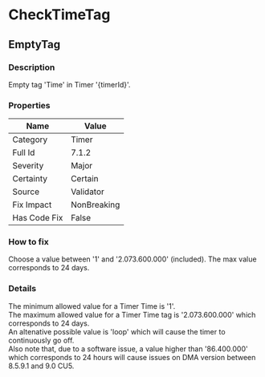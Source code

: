 ﻿---  
uid: Validator_7_1_2  
---

# CheckTimeTag

## EmptyTag

### Description

Empty tag 'Time' in Timer '{timerId}'.

### Properties

| Name         | Value       |
| ------------ | ----------- |
| Category     | Timer       |
| Full Id      | 7.1.2       |
| Severity     | Major       |
| Certainty    | Certain     |
| Source       | Validator   |
| Fix Impact   | NonBreaking |
| Has Code Fix | False       |

### How to fix

Choose a value between '1' and '2.073.600.000' (included). The max value corresponds to 24 days.

### Details

The minimum allowed value for a Timer Time is '1'.  
The maximum allowed value for a Timer Time tag is '2.073.600.000' which corresponds to 24 days.  
An altenative possible value is 'loop' which will cause the timer to continuously go off.  
Also note that, due to a software issue, a value higher than '86.400.000' which corresponds to 24 hours will cause issues on DMA version between 8.5.9.1 and 9.0 CU5.
